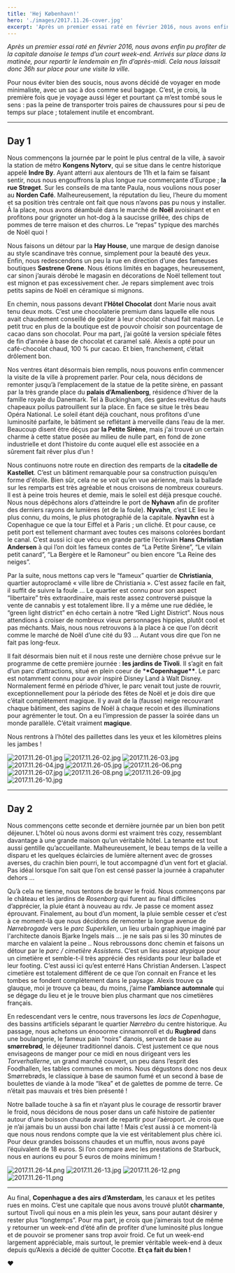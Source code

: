 ```yaml
---
title: 'Hej København!'
hero: './images/2017.11.26-cover.jpg'
excerpt: 'Après un premier essai raté en février 2016, nous avons enfin pu profiter de la capitale danoise le temps d’un court week-end. Arrivés sur place dans la matinée, pour repartir le lendemain en fin d’après-midi. Cela nous laissait donc 36h sur place pour une visite la ville. Pour nous éviter bien des soucis, nous avons'
---
```


_Après un premier essai raté en février 2016, nous avons enfin pu profiter de la capitale danoise le temps d’un court week-end. Arrivés sur place dans la matinée, pour repartir le lendemain en fin d’après-midi. Cela nous laissait donc 36h sur place pour une visite la ville._

Pour nous éviter bien des soucis, nous avons décidé de voyager en mode minimaliste, avec un sac à dos comme seul bagage. C’est, je crois, la première fois que je voyage aussi léger et pourtant ça m’est tombé sous le sens : pas la peine de transporter trois paires de chaussures pour si peu de temps sur place ; totalement inutile et encombrant.

---

## Day 1

Nous commençons la journée par le point le plus central de la ville, à savoir la station de métro **Kongens Nytorv**, qui se situe dans le centre historique appelé **Indre By**. Ayant atterri aux alentours de 11h et la faim se faisant sentir, nous nous engouffrons la plus longue rue commerçante d’Europe ; **la rue Strøget**. Sur les conseils de ma tante Paula, nous voulions nous poser au **Norden Café**. Malheureusement, la réputation du lieu, l’heure du moment et sa position très centrale ont fait que nous n’avons pas pu nous y installer. À la place, nous avons déambulé dans le marché de **Noël** avoisinant et en profitons pour grignoter un hot-dog à la saucisse grillée, des chips de pommes de terre maison et des churros. Le “repas” typique des marchés de Noël quoi !

Nous faisons un détour par la **Hay House**, une marque de design danoise au style scandinave très connue, simplement pour la beauté des yeux. Enfin, nous redescendons un peu la rue en direction d’une des fameuses boutiques **Søstrene Grene**. Nous étions limités en bagages, heureusement, car sinon j’aurais dérobé le magasin en décorations de Noël tellement tout est mignon et pas excessivement cher. Je repars simplement avec trois petits sapins de Noël en céramique si mignons.

En chemin, nous passons devant **l’Hôtel Chocolat** dont Marie nous avait tenu deux mots. C’est une chocolaterie premium dans laquelle elle nous avait chaudement conseillé de goûter à leur chocolat chaud fait maison. Le petit truc en plus de la boutique est de pouvoir choisir son pourcentage de cacao dans son chocolat. Pour ma part, j’ai goûté la version spéciale fêtes de fin d’année à base de chocolat et caramel salé. Alexis a opté pour un café-chocolat chaud, 100 % pur cacao. Et bien, franchement, c’était drôlement bon.

Nos ventres étant désormais bien remplis, nous pouvons enfin commencer la visite de la ville à proprement parler. Pour cela, nous décidons de remonter jusqu’à l’emplacement de la statue de la petite sirène, en passant par la très grande place du **palais d’Amalienborg**, résidence d’hiver de la famille royale du Danemark. Tel à Buckingham, des gardes revêtus de hauts chapeaux poilus patrouillent sur la place. En face se situe le très beau Opéra National. Le soleil étant déjà couchant, nous profitons d'une luminosité parfaite, le bâtiment se reflétant à merveille dans l’eau de la mer. Beaucoup disent être déçus par **la Petite Sirène**, mais j'ai trouvé un certain charme à cette statue posée au milieu de nulle part, en fond de zone industrielle et dont l’histoire du conte auquel elle est associée en a sûrement fait rêver plus d’un !

Nous continuons notre route en direction des remparts de la **citadelle de Kastellet**. C’est un bâtiment remarquable pour sa construction puisqu’en forme d'étoile. Bien sûr, cela ne se voit qu’en vue aérienne, mais la ballade sur les remparts est très agréable et nous croisons de nombreux coureurs. Il est à peine trois heures et demie, mais le soleil est déjà presque couché. Nous nous dépêchons alors d’atteindre le port de **Nyhavn** afin de profiter des derniers rayons de lumières (et de la foule). **Nyvahn**, c’est LE lieu le plus connu, du moins, le plus photographié de la capitale. **Nyavhn** est à Copenhague ce que la tour Eiffel et à Paris ; un cliché. Et pour cause, ce petit port est tellement charmant avec toutes ces maisons colorées bordant le canal. C’est aussi ici que vécu en grande partie l’écrivain **Hans Christian Andersen** à qui l’on doit les fameux contes de “La Petite Sirène”, “Le vilain petit canard”, “La Bergère et le Ramoneur” ou bien encore “La Reine des neiges”.

Par la suite, nous mettons cap vers le “fameux” quartier de **Christiania**, quartier autoproclamé « ville libre de Christiania ». C’est assez facile en fait, il suffit de suivre la foule ... Le quartier est connu pour son aspect “libertaire” très extraordinaire, mais reste assez controversé puisque la vente de cannabis y est totalement libre. Il y a même une rue dédiée, le “green light district” en écho certain à notre “Red Light District”. Nous nous attendions à croiser de nombreux vieux personnages hippies, plutôt cool et pas méchants. Mais, nous nous retrouvons à la place à ce que l'on décrit comme le marché de Noël d’une cité du 93 ... Autant vous dire que l’on ne fait pas long-feux.

Il fait désormais bien nuit et il nous reste une dernière chose prévue sur le programme de cette première journée : **les jardins de Tivoli**. Il s’agit en fait d’un parc d’attractions, situé en plein coeur de \***\*Copenhague\*\***. Le parc est notamment connu pour avoir inspiré Disney Land à Walt Disney. Normalement fermé en période d’hiver, le parc venait tout juste de rouvrir, exceptionnellement pour la période des fêtes de Noël et je dois dire que c’était complètement magique. Il y avait de la (fausse) neige recouvrant chaque bâtiment, des sapins de Noël à chaque recoin et des illuminations pour agrémenter le tout. On a eu l’impression de passer la soirée dans un monde parallèle. C’était vraiment **magique**.

Nous rentrons à l’hôtel des paillettes dans les yeux et les kilomètres pleins les jambes !

<gallery>
<img alt="2017.11.26-01.jpg" src="./images/2017.11.26-01.jpg">
<img alt="2017.11.26-02.jpg" src="./images/2017.11.26-02.jpg">
<img alt="2017.11.26-03.jpg" src="./images/2017.11.26-03.jpg">
<img alt="2017.11.26-04.jpg" src="./images/2017.11.26-04.jpg">
<img alt="2017.11.26-05.jpg" src="./images/2017.11.26-05.jpg">
<img alt="2017.11.26-06.png" src="./images/2017.11.26-06.png">
<img alt="2017.11.26-07.jpg" src="./images/2017.11.26-07.jpg">
<img alt="2017.11.26-08.png" src="./images/2017.11.26-08.png">
<img alt="2017.11.26-09.jpg" src="./images/2017.11.26-09.jpg">
<img alt="2017.11.26-10.jpg" src="./images/2017.11.26-10.jpg">
</gallery>

---

## Day 2

Nous commençons cette seconde et dernière journée par un bien bon petit déjeuner. L’hôtel où nous avons dormi est vraiment très cozy, ressemblant davantage à une grande maison qu’un véritable hôtel. La tenante est tout aussi gentille qu’accueillante. Malheureusement, le beau temps de la veille a disparu et les quelques éclaircies de lumière alternent avec de grosses averses, du crachin bien pourri, le tout accompagné d’un vent fort et glacial. Pas idéal lorsque l’on sait que l’on est censé passer la journée à crapahuter dehors ...

Qu’à cela ne tienne, nous tentons de braver le froid. Nous commençons par le château et les jardins de _Rosenborg_ qui furent au final difficiles d’apprécier, la pluie étant à nouveau au rdv. Je passe ce moment assez éprouvant. Finalement, au bout d’un moment, la pluie semble cesser et c’est à ce moment-là que nous décidons de remonter la longue avenue de _Nørrebrogade_ vers le _parc Superkilen_, un lieu urbain graphique imaginé par l'architecte danois Bjarke Ingels mais ... je ne sais pas si les 30 minutes de marche en valaient la peine .. Nous rebroussons donc chemin et faisons un détour par le _parc / cimetière Assistens_. C’est un lieu assez atypique pour un cimetière et semble-t-il très apprécié des résidants pour leur ballade et leur footing. C’est aussi ici qu’est enterré Hans Christian Andersen. L’aspect cimetière est totalement différent de ce que l’on connait en France et les tombes se fondent complètement dans le paysage. Alexis trouve ça glauque, moi je trouve ça beau, du moins, j’aime **l’ambiance automnale** qui se dégage du lieu et je le trouve bien plus charmant que nos cimetières français.

En redescendant vers le centre, nous traversons les _lacs de Copenhague_, des bassins artificiels séparant le quartier _Nørrebro_ du centre historique. Au passage, nous achetons un énooorme cinnamonroll et du **Rugbrød** dans une boulangerie, le fameux pain “noirs” danois, servant de base au **smørrebrød**, le déjeuner traditionnel danois. C’est justement ce que nous envisageons de manger pour ce midi en nous dirigeant vers les _Torverhallerne_, un grand marché couvert, un peu dans l’esprit des Foodhallen, les tables communes en moins. Nous dégustons donc nos deux Smørrebrøds, le classique à base de saumon fumé et un second à base de boulettes de viande à la mode “Ikea” et de galettes de pomme de terre. Ce n’était pas mauvais et très bien présenté !

Notre ballade touche à sa fin et n’ayant plus le courage de ressortir braver le froid, nous décidons de nous poser dans un café histoire de patienter autour d’une boisson chaude avant de repartir pour l’aéroport. Je crois que je n’ai jamais bu un aussi bon chai latte ! Mais c’est aussi à ce moment-là que nous nous rendons compte que la vie est véritablement plus chère ici. Pour deux grandes boissons chaudes et un muffin, nous avons payé l’équivalent de 18 euros. Si l’on compare avec les prestations de Starbuck, nous en aurions eu pour 5 euros de moins minimum !

<gallery>
<img alt="2017.11.26-14.png" src="./images/2017.11.26-14.png">
<img alt="2017.11.26-13.jpg" src="./images/2017.11.26-13.jpg">
<img alt="2017.11.26-12.png" src="./images/2017.11.26-12.png">
<img alt="2017.11.26-11.png" src="./images/2017.11.26-11.png">
</gallery>

---

Au final, **Copenhague a des airs d’Amsterdam**, les canaux et les petites rues en moins. C’est une capitale que nous avons trouvé plutôt **charmante**, surtout Tivoli qui nous en a mis plein les yeux, sans pour autant désirer y rester plus “longtemps”. Pour ma part, je crois que j’aimerais tout de même y retourner un week-end d’été afin de profiter d’une luminosité plus longue et de pouvoir se promener sans trop avoir froid. Ce fut un week-end largement appréciable, mais surtout, le premier véritable week-end à deux depuis qu’Alexis a décidé de quitter Cocotte. **Et ça fait du bien !**

**♥**
